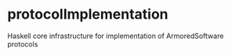 # protocolImplementation
Haskell core infrastructure for implementation of ArmoredSoftware protocols
